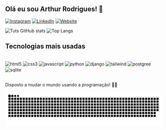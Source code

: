 ## Olá eu sou Arthur Rodrigues! 👋

[![Instagram](https://img.shields.io/badge/Instagram-E4405F?style=for-the-badge&logo=instagram&logoColor=white)](https://instagram.com/tuts_rodrigues)
[![LinkedIn](https://img.shields.io/badge/LinkedIn-0077B5?style=for-the-badge&logo=linkedin&logoColor=white)](https://www.linkedin.com/in/arthur-rodrigues-248758269/)
[![Website](https://img.shields.io/website?label=Portfolio&style=for-the-badge&url=https%3A%2F%2Fsusnatagoswami.netlify.app/)](https://page-profile-tuts.vercel.app/)

![Tuts GitHub stats](https://github-readme-stats.vercel.app/api?username=Tuts9&hide=contribs,prs&theme=github_dark)
![Top Langs](https://github-readme-stats.vercel.app/api/top-langs/?username=Tuts9&layout=compact&theme=github_dark)

## Tecnologias mais usadas

<div style="inline: block"><br/>
    <img alt="html5" align="center" src="https://img.shields.io/badge/HTML5-E34F26?style=for-the-badge&logo=html5&logoColor=white"/>
    <img alt="css3" align="center" src="https://img.shields.io/badge/CSS3-1572B6?style=for-the-badge&logo=css3&logoColor=white"/>
    <img alt="javascript" align="center" src="https://img.shields.io/badge/JavaScript-323330?style=for-the-badge&logo=javascript&logoColor=F7DF1E">
    <img alt="python" align="center" src="https://img.shields.io/badge/Python-14354C?style=for-the-badge&logo=python&logoColor=white">
    <img alt="django" align="center" src="https://img.shields.io/badge/Django-092E20?style=for-the-badge&logo=django&logoColor=white">
    <img alt="tailwind" align="center" src="https://img.shields.io/badge/Tailwind_CSS-38B2AC?style=for-the-badge&logo=tailwind-css&logoColor=white">
    <img alt="postgree" align="center" src="https://img.shields.io/badge/PostgreSQL-316192?style=for-the-badge&logo=postgresql&logoColor=white">
    <img alt="sqlite" align="center" src="https://img.shields.io/badge/SQLite-07405E?style=for-the-badge&logo=sqlite&logoColor=white">
</div><br/>

Disposto a mudar o mundo usando a programação! 👨‍💻

![snake gif](https://github.com/Tuts9/Tuts9/blob/output/github-contribution-grid-snake.svg)
